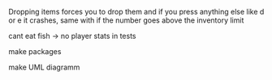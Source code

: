 Dropping items forces you to drop them and if you press anything else like d or e it crashes, same with if the number goes above the inventory limit

cant eat fish -> no player stats in tests

make packages

make UML diagramm